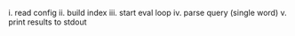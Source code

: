 

i. read config
ii. build index
iii. start eval loop
iv. parse query (single word)
v. print results to stdout

